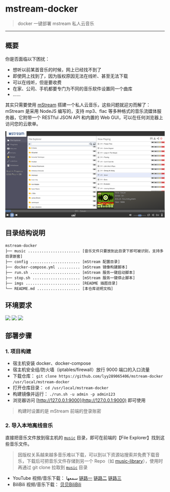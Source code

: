 # mstream-docker

> docker 一键部署 mstream 私人云音乐

------

## 概要

你是否面临以下困扰：

- 想听以前某首音乐的时候，网上已经找不到了
- 即使网上找到了，因为版权原因无法在线听、甚至无法下载
- 可以在线听，但是要收费
- 在家、公司、手机都要专门为不同的音乐软件设置同一个曲库
- ......

其实只需要使用 [mStream](https://github.com/IrosTheBeggar/mStream) 搭建一个私人云音乐，这些问题就迎刃而解了：mStream 是采用 NodeJS 编写的，支持 mp3、flac 等多种格式的音乐流媒体服务器，它附带一个 RESTful JSON API 和内置的 Web GUI，可以在任何浏览器上访问您的云歌单。

![](imgs/01.png)


## 目录结构说明

```
mstream-docker
├── music ....................... [音乐文件只要放到此目录下即可被识别，支持多目录嵌套]
├── config ...................... [mStream 配置目录]
├── docker-compose.yml .......... [mStream 镜像构建脚本]
├── run.sh ...................... [mStream 服务一键启动脚本]
├── stop.sh ..................... [mStream 服务一键停止脚本]
├── imgs ........................ [README 插图目录]
└── README.md ................... [本仓库说明文档]
```

## 环境要求

![](https://img.shields.io/badge/Platform-Linux%20amd64-brightgreen.svg) ![](https://img.shields.io/badge/Platform-Mac%20amd64-brightgreen.svg) ![](https://img.shields.io/badge/Platform-Windows%20x64-brightgreen.svg)


## 部署步骤

### 1. 项目构建

- 宿主机安装 docker、docker-compose
- 宿主机安全组/防火墙（iptables/firewall）放行 9000 端口的入口流量
- 下载仓库： `git clone https://github.com/lyy289065406/mstream-docker /usr/local/mstream-docker`
- 打开仓库目录： `cd /usr/local/mstream-docker`
- 构建镜像并运行： `./run.sh -u admin -p admin123`
- 浏览器访问 [http://127.0.0.1:9000](http://127.0.0.1:9000) 即可使用

> 构建时设置的是 mStream 前端的登录账密


### 2. 导入本地离线音乐

直接把音乐文件放到宿主机的 [`music`](music) 目录，即可在前端的【File Explorer】找到这些音乐文件。

> 因版权关系越来越多音乐难以下载，可以到以下资源站搜索并免费下载音乐，下载后可把音乐文件存储到另一个 Repo（如 [music-library](https://github.com/lyy289065406/music-library)），使用时再通过 git clone 拉取到 [`music`](music) 目录

- YouTube 视频/音乐下载： سمعها [链路一](https://www.3esh-online.com/) [链路二](https://sm.esm3ha.com/) [链路三](https://sm3ha.ws//)
- BiliBili 视频/音乐下载： [贝贝BiliBili](https://xbeibeix.com/api/bilibili)
